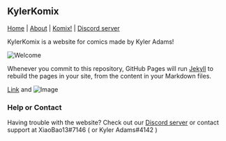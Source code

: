 ## KylerKomix

[Home](https://https://xiaobao13.github.io/KylerKomix/) | [About](https://https://xiaobao13.github.io/KylerKomix/) | [Komix!](https://https://xiaobao13.github.io/KylerKomix/) | [Discord server](https://discord.gg/mgbny6Ebg4)

   KylerKomix is a website for comics made by Kyler Adams!
   
   ![Welcome](/KylerKomix/welcome1.png)


Whenever you commit to this repository, GitHub Pages will run [Jekyll](https://jekyllrb.com/) to rebuild the pages in your site, from the content in your Markdown files.

[Link](url) and ![Image](src)

### Help or Contact

Having trouble with the website? Check out our [Discord server](https://discord.gg/mgbny6Ebg4) or contact support at XiaoBao13#7146 ( or Kyler Adams#4142 )
